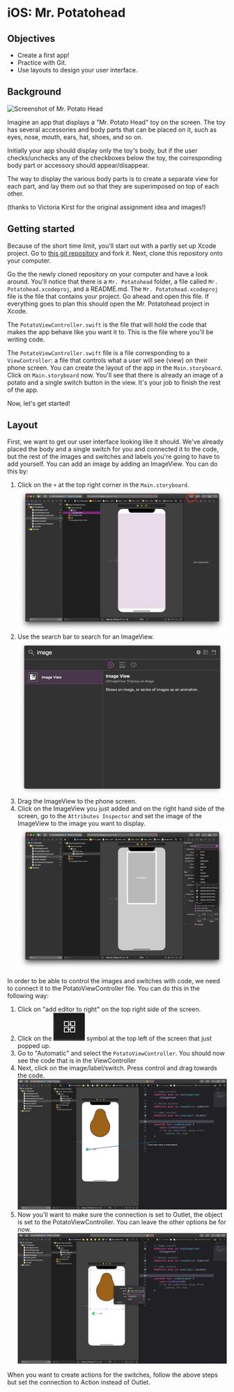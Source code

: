 # iOS: Mr. Potatohead

## Objectives

- Create a first app!
- Practice with Git.
- Use layouts to design your user interface.


## Background

![Screenshot of Mr. Potato Head](potato.png)

Imagine an app that displays a "Mr. Potato Head" toy on the screen. The toy has several accessories and body parts that can be placed on it, such as eyes, nose, mouth, ears, hat, shoes, and so on.

Initially your app should display only the toy's body, but if the user checks/unchecks any of the checkboxes below the toy, the corresponding body part or accessory should appear/disappear.

The way to display the various body parts is to create a separate view for each part, and lay them out so that they are superimposed on top of each other.

(thanks to Victoria Kirst for the original assignment idea and images!)

## Getting started 

Because of the short time limit, you'll start out with a partly set up Xcode project. Go to [this git repository](https://github.com/mprog-apps/mr-potatohead-ios) and fork it. Next, clone this repository onto your computer. 

Go the the newly cloned repository on your computer and have a look around. You'll notice that there is a `Mr. Potatohead` folder, a file called `Mr. Potatohead.xcodeproj`, and a README.md. The `Mr. Potatohead.xcodeproj` file is the file that contains your project. Go ahead and open this file. If everything goes to plan this should open the Mr. Potatohead project in Xcode.  

The `PotatoViewController.swift` is the file that will hold the code that makes the app behave like you want it to. This is the file where you'll be writing code. 

The `PotatoViewController.swift` file is a file corresponding to a `ViewController`: a file that controls what a user will see (view) on their phone screen. You can create the layout of the app in the `Main.storyboard`. Click on `Main.storyboard` now. You'll see that there is already an image of a potato and a single switch button in the view. It's your job to finish the rest of the app.  

Now, let's get started! 

## Layout 

First, we want to get our user interface looking like it should. We've already placed the body and a single switch for you and connected it to the code, but the rest of the images and switches and labels you're going to have to add yourself. You can add an image by adding an ImageView. You can do this by:

1. Click on the `+` at the top right corner in the `Main.storyboard`. 
![xcode screenshot showing where to add elements](pictures/ios_adding_elements.png)
2. Use the search bar to search for an ImageView. ![xcode screenshot showing how to search for elements](pictures/ios_searching_elements.png)
3. Drag the ImageView to the phone screen.
4. Click on the ImageView you just added and on the right hand side of the screen, go to the `Attributes Inspector` and set the image of the ImageView to the image you want to display. ![xcode screenshot showing how to search for elements](pictures/ios_naming_image.png)

In order to be able to control the images and switches with code, we need to connect it to the PotatoViewController file. You can do this in the following way:

1. Click on "add editor to right" on the top right side of the screen. 
2. Click on the ![click](pictures/ios_click.png) symbol at the top left of the screen that just popped up. 
3. Go to "Automatic" and select the `PotatoViewController`. You should now see the code that is in the ViewController
4. Next, click on the image/label/switch. Press control and drag towards the code. ![do this](pictures/ios_drag.png)
5. Now you'll want to make sure the connection is set to Outlet, the object is set to the PotatoViewController. You can leave the other options be for now. ![outlet](pictures/ios_outlet.png)


When you want to create actions for the switches, follow the above steps but set the connection to Action instead of Outlet. 